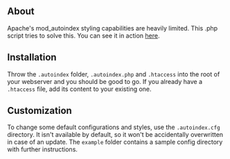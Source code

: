 About
-----
Apache's mod_autoindex styling capabilities are heavily limited. This .php script tries to solve this.
You can see it in action [here](https://desto.hercules.uberspace.de/autoindex.php/).



Installation
------------
Throw the `.autoindex` folder, `.autoindex.php` and `.htaccess` into the root of your webserver and you should be good to go. If you already have a `.htaccess` file, add its content to your existing one.



Customization
-------------
To change some default configurations and styles, use the `.autoindex.cfg` directory. It isn't available by default, so it won't be accidentally overwritten in case of an update. The `example` folder contains a sample config directory with further instructions.
